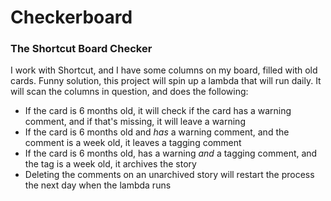 # Checkerboard

### The Shortcut Board Checker

I work with Shortcut, and I have some columns on my board, filled with old cards. Funny solution, this project will spin up a lambda
that will run daily. It will scan the columns in question, and does the following:

- If the card is 6 months old, it will check if the card has a warning comment, and if that's missing, it will leave a warning
- If the card is 6 months old and _has_ a warning comment, and the comment is a week old, it leaves a tagging comment
- If the card is 6 months old, has a warning _and_ a tagging comment, and the tag is a week old, it archives the story
- Deleting the comments on an unarchived story will restart the process the next day when the lambda runs
